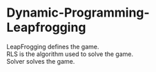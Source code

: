 # Dynamic-Programming-Leapfrogging

LeapFrogging defines the game.  
RLS is the algorithm used to solve the game.  
Solver solves the game.  